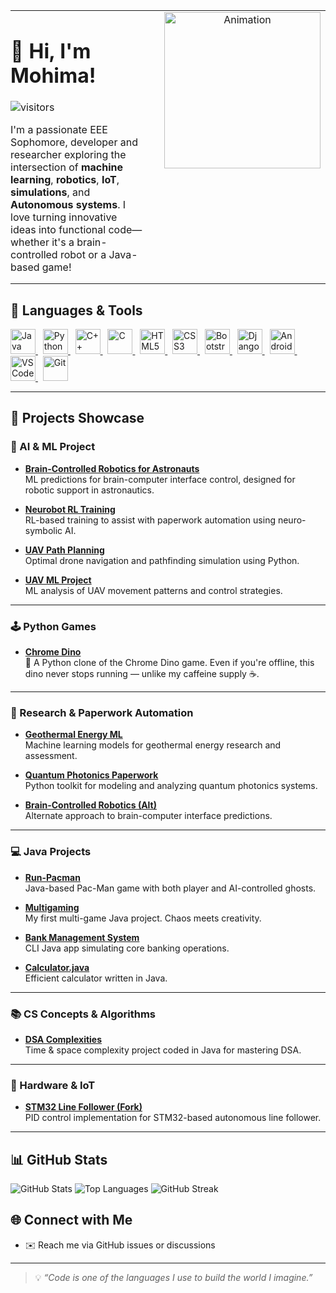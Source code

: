 <table style="border-collapse: collapse; border: none; width: 100%;">
  <tr>
    <td valign="top" width="60%" style="border: none; padding: 0 1em 0 0;">
      <h1>👋 Hi, I'm Mohima!</h1>
      <img src="https://komarev.com/ghpvc/?username=Mohima6&color=blue&style=flat-square" alt="visitors"/>
      <p>I'm a passionate EEE Sophomore, developer and researcher exploring the intersection of <b>machine learning</b>, <b>robotics</b>, <b>IoT</b>, <b>simulations</b>, and <b>Autonomous systems</b>. I love turning innovative ideas into functional code—whether it's a brain-controlled robot or a Java-based game!</p>
    </td>
    <td valign="top" width="40%" align="center" style="border: none; padding-left: 1em;">
      <img src="https://media.giphy.com/media/HQHwvSBSy7s0AXOlWt/giphy.gif" width="250" alt="Animation"/>
    </td>
  </tr>
</table>

## 🔧 Languages & Tools

<p align="left">
  <!-- Java -->
  <a href="https://www.oracle.com/java/" target="_blank">
    <img src="https://upload.wikimedia.org/wikipedia/en/3/30/Java_programming_language_logo.svg" alt="Java" width="40" height="40"/>
  </a>
  &nbsp;
  <!-- Python -->
  <a href="https://www.python.org/" target="_blank">
    <img src="https://upload.wikimedia.org/wikipedia/commons/c/c3/Python-logo-notext.svg" alt="Python" width="40" height="40"/>
  </a>
  &nbsp;
  <!-- C++ -->
  <a href="https://isocpp.org/" target="_blank">
    <img src="https://upload.wikimedia.org/wikipedia/commons/1/18/ISO_C%2B%2B_Logo.svg" alt="C++" width="40" height="40"/>
  </a>
  &nbsp;
  <!-- C -->
  <a href="https://en.wikipedia.org/wiki/C_(programming_language)" target="_blank">
    <img src="https://upload.wikimedia.org/wikipedia/commons/1/19/C_Logo.png" alt="C" width="40" height="40"/>
  </a>
  &nbsp;
  <!-- HTML -->
  <a href="https://developer.mozilla.org/en-US/docs/Web/HTML" target="_blank">
    <img src="https://cdn.jsdelivr.net/gh/devicons/devicon/icons/html5/html5-original.svg" alt="HTML5" width="40" height="40"/>
  </a>
  &nbsp;
  <!-- CSS -->
  <a href="https://developer.mozilla.org/en-US/docs/Web/CSS" target="_blank">
    <img src="https://cdn.jsdelivr.net/gh/devicons/devicon/icons/css3/css3-original.svg" alt="CSS3" width="40" height="40"/>
  </a>
  &nbsp;
  <!-- Bootstrap -->
  <a href="https://getbootstrap.com/" target="_blank">
    <img src="https://cdn.jsdelivr.net/gh/devicons/devicon/icons/bootstrap/bootstrap-plain.svg" alt="Bootstrap" width="40" height="40"/>
  </a>
  &nbsp;
  <!-- Django -->
  <a href="https://www.djangoproject.com/" target="_blank">
    <img src="https://cdn.jsdelivr.net/gh/devicons/devicon/icons/django/django-plain.svg" alt="Django" width="40" height="40"/>
  </a>
  &nbsp;
  <!-- Android -->
  <a href="https://developer.android.com/" target="_blank">
    <img src="https://upload.wikimedia.org/wikipedia/commons/d/d7/Android_robot.svg" alt="Android" width="40" height="40"/>
  </a>
  &nbsp;
  <!-- VS Code -->
  <a href="https://code.visualstudio.com/" target="_blank">
    <img src="https://cdn.jsdelivr.net/gh/devicons/devicon/icons/vscode/vscode-original.svg" alt="VS Code" width="40" height="40"/>
  </a>
  &nbsp;
  <!-- GitHub -->
  <a href="https://git-scm.com/" target="_blank">
    <img src="https://github.githubassets.com/images/modules/logos_page/GitHub-Mark.png" alt="Git" width="40" height="40"/>
  </a>
</p>




---

## 🚀 Projects Showcase

### 🧠 AI & ML Project



- **[Brain-Controlled Robotics for Astronauts](https://github.com/Mohima6/BrainControlledRoboticsForAstronauts--ML-project-predictions-for-paperwork)**  
  ML predictions for brain-computer interface control, designed for robotic support in astronautics.

- **[Neurobot RL Training](https://github.com/Mohima6/neurobot-ml-for-paperwork-rl-training)**  
  RL-based training to assist with paperwork automation using neuro-symbolic AI.

- **[UAV Path Planning](https://github.com/Mohima6/UAVpathplanning)**  
  Optimal drone navigation and pathfinding simulation using Python.

- **[UAV ML Project](https://github.com/Mohima6/UAV-ML-PROJECT)**  
  ML analysis of UAV movement patterns and control strategies.

---

### 🕹️ Python Games

- **[Chrome Dino](https://github.com/Mohima6/Chrome-Dino)**  
  🦖 A Python clone of the Chrome Dino game. Even if you're offline, this dino never stops running — unlike my caffeine supply ☕.

---

### 🔬 Research & Paperwork Automation

- **[Geothermal Energy ML](https://github.com/Mohima6/geothermal-energy-ml-paperwork)**  
  Machine learning models for geothermal energy research and assessment.

- **[Quantum Photonics Paperwork](https://github.com/Mohima6/QuantumPhotonics-paperwork)**  
  Python toolkit for modeling and analyzing quantum photonics systems.

- **[Brain-Controlled Robotics (Alt)](https://github.com/Mohima6/Brain-Controlled-Robotics-ML-predictions-for-paperwork-)**  
  Alternate approach to brain-computer interface predictions.

---

### 💻 Java Projects

- **[Run-Pacman](https://github.com/Mohima6/Run-Pacman)**  
  Java-based Pac-Man game with both player and AI-controlled ghosts.

- **[Multigaming](https://github.com/Mohima6/Multigaming)**  
  My first multi-game Java project. Chaos meets creativity.

- **[Bank Management System](https://github.com/Mohima6/Bank-Management-System)**  
  CLI Java app simulating core banking operations.

- **[Calculator.java](https://github.com/Mohima6/Calculator.java)**  
  Efficient calculator written in Java.

---

### 📚 CS Concepts & Algorithms

- **[DSA Complexities](https://github.com/Mohima6/DSA-complexities)**  
  Time & space complexity project coded in Java for mastering DSA.

---

### 🤖 Hardware & IoT

- **[STM32 Line Follower (Fork)](https://github.com/Mohima6/STM32-Line-Follower-with-PID)**  
  PID control implementation for STM32-based autonomous line follower.

---

## 📊 GitHub Stats

![GitHub Stats](https://github-readme-stats.vercel.app/api?username=Mohima6&show_icons=true&theme=radical)
![Top Languages](https://github-readme-stats.vercel.app/api/top-langs/?username=Mohima6&layout=compact&theme=radical)
![GitHub Streak](https://streak-stats.demolab.com/?user=Mohima6&theme=radical&hide_border=true)

## 🌐 Connect with Me

- ✉️ Reach me via GitHub issues or discussions 

---

> 💡 *“Code is one of the languages I use to build the world I imagine.”*



